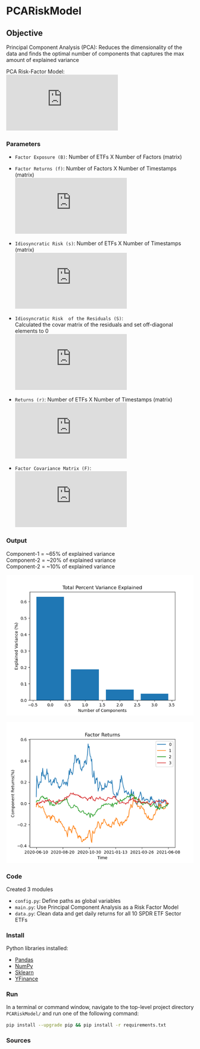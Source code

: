 # PCARiskModel

## Objective 
Principal Component Analysis (PCA): Reduces the dimensionality of the data and finds the optimal number of components that captures the max amount of explained variance

PCA Risk-Factor Model:\
![](https://latex.codecogs.com/gif.latex?%5Cdpi%7B120%7D%20%5Cbg_white%20%5CLARGE%20%5Cmathbf%7Br%20%3D%20Bf%20&plus;%20s%7D)


### Parameters
- `Factor Exposure (B)`: Number of ETFs X Number of Factors (matrix)

- `Factor Returns (f)`: Number of Factors X Number of Timestamps (matrix)\
![](https://latex.codecogs.com/gif.latex?%5Cdpi%7B120%7D%20%5Cbg_white%20%5CLARGE%20%5Cmathbf%7Bf%20%3D%20B%5E%7BT%7Dr%7D)

- `Idiosyncratic Risk (s)`: Number of ETFs X Number of Timestamps (matrix)\
![](https://latex.codecogs.com/gif.latex?%5Cdpi%7B120%7D%20%5Cbg_white%20%5CLARGE%20%5Cmathbf%7Bs%20%3D%20r%20-%20Bf%7D)

- `Idiosyncratic Risk  of the Residuals (S)`:\
Calculated the covar matrix of the residuals and set off-diagonal elements to 0\
![](https://latex.codecogs.com/gif.latex?%5Cdpi%7B120%7D%20%5Cbg_white%20%5CLARGE%20%5Cmathbf%7BS%20%3D%20%5Cfrac%7B1%7D%7BT-1%7Dss%5E%7BT%7D%7D)

- `Returns (r)`: Number of ETFs X Number of Timestamps (matrix)\
![](https://latex.codecogs.com/gif.latex?%5Cdpi%7B120%7D%20%5Cbg_white%20%5CLARGE%20%5Cmathbf%7Br%20%3D%20Bf%20&plus;%20s%7D)
 
- `Factor Covariance Matrix (F)`:\
![](https://latex.codecogs.com/gif.latex?%5Cdpi%7B120%7D%20%5Cbg_white%20%5CLARGE%20%5Cmathbf%7BF%20%3D%20%5Cfrac%7B1%7D%7BT-1%7Dff%5E%7BT%7D%7D)


### Output
Component-1 = ~65% of explained variance\
Component-2 = ~20% of explained variance\
Component-2 = ~10% of explained variance

![alt text](https://github.com/jf20541/PCARiskModel/blob/main/plots/TotalPCA.png?raw=true)

![alt text](https://github.com/jf20541/PCARiskModel/blob/main/plots/Factor%20Returns.png?raw=true)




### Code
Created 3 modules
- `config.py`: Define paths as global variables
- `main.py`: Use Principal Component Analysis as a Risk Factor Model 
- `data.py`: Clean data and get daily returns for all 10 SPDR ETF Sector ETFs


### Install
Python libraries installed:
- [Pandas](http://pandas.pydata.org)
- [NumPy](https://numpy.org/)
- [Sklearn](https://scikit-learn.org/stable/)
- [YFinance](https://pypi.org/project/yfinance/)


### Run
In a terminal or command window, navigate to the top-level project directory `PCARiskModel/` and run one of the following command:
```bash
pip install --upgrade pip && pip install -r requirements.txt
```

### Sources
